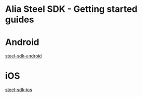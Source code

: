 # Alia Steel SDK - Getting started guides

# Android

[steel-sdk-android](steel-sdk-android.md)

# iOS

[steel-sdk-ios](steel-sdk-ios.md)